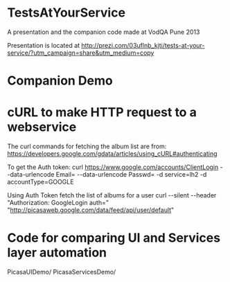 TestsAtYourService
==================

A presentation and the companion code made at VodQA Pune 2013

Presentation is located at 
http://prezi.com/03uflnb_kjti/tests-at-your-service/?utm_campaign=share&utm_medium=copy

Companion Demo
==============

cURL to make HTTP request to a webservice
==========================================

The curl commands for fetching the album list are from:
https://developers.google.com/gdata/articles/using_cURL#authenticating

To get the Auth token:
curl https://www.google.com/accounts/ClientLogin --data-urlencode Email=<EMAIL> --data-urlencode Passwd=<PASSWORD> -d service=lh2 -d accountType=GOOGLE

Using Auth Token fetch the list of albums for a user
curl --silent --header "Authorization: GoogleLogin auth=<AUTH>" "http://picasaweb.google.com/data/feed/api/user/default"

Code for comparing UI and Services layer automation
====================================================
PicasaUIDemo/
PicasaServicesDemo/
